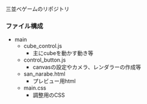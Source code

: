 三並べゲームのリポジトリ

### ファイル構成
* main
  * cube_control.js
    * 主にcubeを動かす動き等
  * control_button.js
    * canvasの設定やカメラ、レンダラーの作成等
  * san_narabe.html
    * プレビュー用html
  * main.css
    * 調整用のCSS
